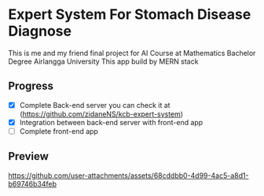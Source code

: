 # Expert System For Stomach Disease Diagnose
This is me and my friend final project for AI Course at Mathematics Bachelor Degree Airlangga University
This app build by MERN stack

## Progress
- [x] Complete Back-end server you can check it at (https://github.com/zidaneNS/kcb-expert-system)
- [x] Integration between back-end server with front-end app
- [ ] Complete front-end app

## Preview
https://github.com/user-attachments/assets/68cddbb0-4d99-4ac5-a8d1-b69746b34feb

